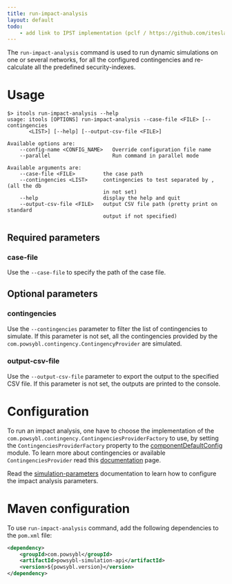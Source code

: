 ```yaml
---
title: run-impact-analysis
layout: default
todo:
    - add link to IPST implementation (pclf / https://github.com/itesla/ipst/tree/master/pclfsim-integration)
---
```


The `run-impact-analysis` command is used to run dynamic simulations on one or several networks, for all the configured
contingencies and re-calculate all the predefined security-indexes.

# Usage
```shell
$> itools run-impact-analysis --help
usage: itools [OPTIONS] run-impact-analysis --case-file <FILE> [--contingencies
       <LIST>] [--help] [--output-csv-file <FILE>]

Available options are:
    --config-name <CONFIG_NAME>   Override configuration file name
    --parallel                    Run command in parallel mode

Available arguments are:
    --case-file <FILE>         the case path
    --contingencies <LIST>     contingencies to test separated by , (all the db
                               in not set)
    --help                     display the help and quit
    --output-csv-file <FILE>   output CSV file path (pretty print on standard
                               output if not specified)
```

## Required parameters

### case-file
Use the `--case-file` to specify the path of the case file.

## Optional parameters

### contingencies
Use the `--contingencies` parameter to filter the list of contingencies to simulate. If this parameter is not set, all
the contingencies provided by the `com.powsybl.contingency.ContingencyProvider` are simulated.

### output-csv-file
Use the `--output-csv-file` parameter to export the output to the specified CSV file. If this parameter is not set, the
outputs are printed to the console.

# Configuration
To run an impact analysis, one have to choose the implementation of the `com.powsybl.contingency.ContingenciesProviderFactory`
to use, by setting the `ContingenciesProviderFactory` property to the [componentDefaultConfig](../configuration/modules/componentDefaultConfig.md)
module. To learn more about contingencies or available `ContingenciesProvider` read this [documentation](../contingencies/index.md) page.

Read the [simulation-parameters](../configuration/modules/simulation-parameters.md) documentation to learn how to
configure the impact analysis parameters.

# Maven configuration
To use `run-impact-analysis` command, add the following dependencies to the `pom.xml` file:
```xml
<dependency>
    <groupId>com.powsybl</groupId>
    <artifactId>powsybl-simulation-api</artifactId>
    <version>${powsybl.version}</version>
</dependency>
```
